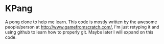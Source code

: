 # KPang

A pong clone to help me learn.
This code is mostly written by the awesome people/person at http://www.gamefromscratch.com/, I'm just retyping it and using github to learn how to properly git. Maybe later I will expand on this code.
